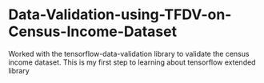 # Data-Validation-using-TFDV-on-Census-Income-Dataset
Worked with the tensorflow-data-validation library to validate the census income dataset.
This is my first step to learning about tensorflow extended library
